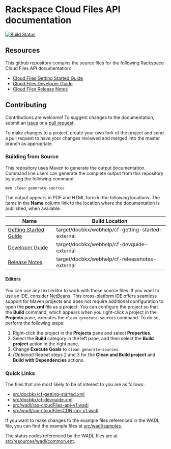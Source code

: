 # Rackspace Cloud Files API documentation

[![Build Status](https://travis-ci.org/rackerlabs/docs-cloud-files.svg?branch=master)](https://travis-ci.org/rackerlabs/docs-cloud-files)


## Resources

This github repository contains the source files for the following Rackspace Cloud Files API documentation:

* [Cloud Files Getting Started Guide](http://docs.rackspace.com/files/api/v1/cf-getting-started/)
* [Cloud Files Developer Guide](http://docs.rackspace.com/files/api/v1/cf-devguide/)
* [Cloud Files Release Notes](http://docs.rackspace.com/files/api/v1/cf-releasenotes/)

## Contributing

Contributions are welcome! To suggest changes to the documentation, submit an [issue](https://github.com/rackerlabs/docs-cloud-files/issues) or a [pull request](https://github.com/rackerlabs/docs-cloud-files/pulls).

To make changes to a project, create your own fork of the project and send a pull request to have your changes reviewed and merged into the master branch as appropriate.

### Building from Source

This repository uses Maven to generate the output documentation. Command line users can generate the complete output from this repository by using the following command:

    mvn clean generate-sources

The output appears in PDF and HTML form in the following locations. The items in the **Name** column link to the location where the documentation is published, when available.

| Name | Build Location |
| --- | --- |
| [Getting Started Guide](http://docs.rackspace.com/files/api/v1/cf-getting-started/) | target/docbkx/webhelp/cf-getting-started-external |
| [Developer Guide](http://docs.rackspace.com/files/api/v1/cf-devguide/) | target/docbkx/webhelp/cf-devguide-external |
| [Release Notes](http://docs.rackspace.com/files/api/v1/cf-releasenotes/) | target/docbkx/webhelp/cf-releasenotes-external |

#### Editors

You can use any text editor to work with these source files. If you want to use an IDE, consider [NetBeans](http://netbeans.org). This cross-platform IDE offers seamless support for Maven projects and does not require  additional configuration to open the **pom.xml** file as a project. You can configure the project so that the **Build** command, which appears when you right-click a project in the **Projects** pane, executes the `clean generate-sources` command. To do so, perform the following steps:

1. Right-click the project in the **Projects** pane and select **Properties**.
2. Select the **Build** category in the left pane, and then select the **Build project** action in the right pane.
3. Change **Execute Goals** to `clean generate-sources`.
4. *(Optional)* Repeat steps 2 and 3 for the **Clean and Build project** and **Build with Dependencies** actions.

### Quick Links

The files that are most likely to be of interest to you are as follows:

* [src/docbkx/cf-getting-started.xml](src/docbkx/cf-getting-started.xml)
* [src/docbkx/cf-devguide.xml](src/docbkx/cf-devguide.xml)
* [src/wadl/rax-cloudFiles-api-v1.wadl](src/wadl/rax-cloudFiles-api-v1.wadl)
* [src/wadl/rax-cloudFilesCDN-api-v1.wadl](src/wadl/rax-cloudFilesCDN-api-v1.wadl)

If you want to make changes to the example files referenced in the WADL file, you can find the example files at [src/wadl/samples](src/wadl/samples).

The status codes referenced by the WADL files are at [src/resources/wadl/common.ent](src/wadl/common.ent).
